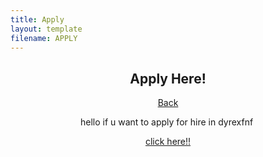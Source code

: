 ```yaml
---
title: Apply
layout: template
filename: APPLY
--- 
```

<h2 style="text-align: center;"><strong>Apply Here!</strong></h2>
<p style="text-align: center;"><a href="https://dyrexfnf.github.io/FNF/">Back</a></p>
<p style="text-align: center;">hello if u want to apply for hire in dyrexfnf&nbsp;</p>
<p style="text-align: center;"><a href="https://forms.gle/vL4qYHZbJtL3UmPK9">click here!!</a></p>
